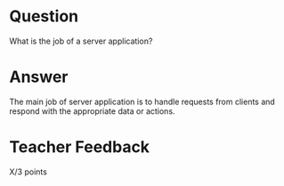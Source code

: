 # Question

What is the job of a server application?

# Answer
The main job of server application is to handle requests from clients and respond with the appropriate data or actions. 

# Teacher Feedback

X/3 points